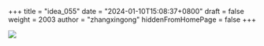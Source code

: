 +++
title = "idea_055"
date = "2024-01-10T15:08:37+0800"
draft = false
weight = 2003
author = "zhangxingong"
hiddenFromHomePage = false
+++

![](/img/v2-bef54763fd5eb088e4baae22849014d6_1440w.avif)
